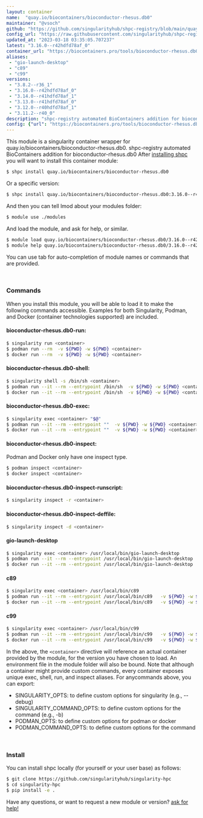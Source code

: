 ```yaml
---
layout: container
name:  "quay.io/biocontainers/bioconductor-rhesus.db0"
maintainer: "@vsoch"
github: "https://github.com/singularityhub/shpc-registry/blob/main/quay.io/biocontainers/bioconductor-rhesus.db0/container.yaml"
config_url: "https://raw.githubusercontent.com/singularityhub/shpc-registry/main/quay.io/biocontainers/bioconductor-rhesus.db0/container.yaml"
updated_at: "2023-03-18 03:35:05.707237"
latest: "3.16.0--r42hdfd78af_0"
container_url: "https://biocontainers.pro/tools/bioconductor-rhesus.db0"
aliases:
 - "gio-launch-desktop"
 - "c89"
 - "c99"
versions:
 - "3.8.2--r36_1"
 - "3.16.0--r42hdfd78af_0"
 - "3.14.0--r41hdfd78af_1"
 - "3.13.0--r41hdfd78af_0"
 - "3.12.0--r40hdfd78af_1"
 - "3.11.2--r40_0"
description: "shpc-registry automated BioContainers addition for bioconductor-rhesus.db0"
config: {"url": "https://biocontainers.pro/tools/bioconductor-rhesus.db0", "maintainer": "@vsoch", "description": "shpc-registry automated BioContainers addition for bioconductor-rhesus.db0", "latest": {"3.16.0--r42hdfd78af_0": "sha256:e19095a292747298f7f14400cb7e70428e636e1982b9868006cd860da65d9860"}, "tags": {"3.8.2--r36_1": "sha256:9c1567a6385beca1554f027af9cf644a2a431cc8c26f367528b4269212156703", "3.16.0--r42hdfd78af_0": "sha256:e19095a292747298f7f14400cb7e70428e636e1982b9868006cd860da65d9860", "3.14.0--r41hdfd78af_1": "sha256:1705ed071177b28128739de86e00b1a2983cada8eae96aa16b6196bddff219cc", "3.13.0--r41hdfd78af_0": "sha256:726128ab21130d056cb9a87fe6cc20edf10ab9f8c93ac66b6711f1f638f94366", "3.12.0--r40hdfd78af_1": "sha256:0b7ee91995fcaca4a5a822075b985194d0222afff9f8b288b40c722df4a7a610", "3.11.2--r40_0": "sha256:52a095d857a2a80088881f7649cacc70655e187d0fd7e3e23ce3c703965dfde5"}, "docker": "quay.io/biocontainers/bioconductor-rhesus.db0", "aliases": {"gio-launch-desktop": "/usr/local/bin/gio-launch-desktop", "c89": "/usr/local/bin/c89", "c99": "/usr/local/bin/c99"}}
---
```


This module is a singularity container wrapper for quay.io/biocontainers/bioconductor-rhesus.db0.
shpc-registry automated BioContainers addition for bioconductor-rhesus.db0
After [installing shpc](#install) you will want to install this container module:


```bash
$ shpc install quay.io/biocontainers/bioconductor-rhesus.db0
```

Or a specific version:

```bash
$ shpc install quay.io/biocontainers/bioconductor-rhesus.db0:3.16.0--r42hdfd78af_0
```

And then you can tell lmod about your modules folder:

```bash
$ module use ./modules
```

And load the module, and ask for help, or similar.

```bash
$ module load quay.io/biocontainers/bioconductor-rhesus.db0/3.16.0--r42hdfd78af_0
$ module help quay.io/biocontainers/bioconductor-rhesus.db0/3.16.0--r42hdfd78af_0
```

You can use tab for auto-completion of module names or commands that are provided.

<br>

### Commands

When you install this module, you will be able to load it to make the following commands accessible.
Examples for both Singularity, Podman, and Docker (container technologies supported) are included.

#### bioconductor-rhesus.db0-run:

```bash
$ singularity run <container>
$ podman run --rm  -v ${PWD} -w ${PWD} <container>
$ docker run --rm  -v ${PWD} -w ${PWD} <container>
```

#### bioconductor-rhesus.db0-shell:

```bash
$ singularity shell -s /bin/sh <container>
$ podman run --it --rm --entrypoint /bin/sh  -v ${PWD} -w ${PWD} <container>
$ docker run --it --rm --entrypoint /bin/sh  -v ${PWD} -w ${PWD} <container>
```

#### bioconductor-rhesus.db0-exec:

```bash
$ singularity exec <container> "$@"
$ podman run --it --rm --entrypoint ""  -v ${PWD} -w ${PWD} <container> "$@"
$ docker run --it --rm --entrypoint ""  -v ${PWD} -w ${PWD} <container> "$@"
```

#### bioconductor-rhesus.db0-inspect:

Podman and Docker only have one inspect type.

```bash
$ podman inspect <container>
$ docker inspect <container>
```

#### bioconductor-rhesus.db0-inspect-runscript:

```bash
$ singularity inspect -r <container>
```

#### bioconductor-rhesus.db0-inspect-deffile:

```bash
$ singularity inspect -d <container>
```


#### gio-launch-desktop

```bash
$ singularity exec <container> /usr/local/bin/gio-launch-desktop
$ podman run --it --rm --entrypoint /usr/local/bin/gio-launch-desktop   -v ${PWD} -w ${PWD} <container> -c " $@"
$ docker run --it --rm --entrypoint /usr/local/bin/gio-launch-desktop   -v ${PWD} -w ${PWD} <container> -c " $@"
```


#### c89

```bash
$ singularity exec <container> /usr/local/bin/c89
$ podman run --it --rm --entrypoint /usr/local/bin/c89   -v ${PWD} -w ${PWD} <container> -c " $@"
$ docker run --it --rm --entrypoint /usr/local/bin/c89   -v ${PWD} -w ${PWD} <container> -c " $@"
```


#### c99

```bash
$ singularity exec <container> /usr/local/bin/c99
$ podman run --it --rm --entrypoint /usr/local/bin/c99   -v ${PWD} -w ${PWD} <container> -c " $@"
$ docker run --it --rm --entrypoint /usr/local/bin/c99   -v ${PWD} -w ${PWD} <container> -c " $@"
```



In the above, the `<container>` directive will reference an actual container provided
by the module, for the version you have chosen to load. An environment file in the
module folder will also be bound. Note that although a container
might provide custom commands, every container exposes unique exec, shell, run, and
inspect aliases. For anycommands above, you can export:

 - SINGULARITY_OPTS: to define custom options for singularity (e.g., --debug)
 - SINGULARITY_COMMAND_OPTS: to define custom options for the command (e.g., -b)
 - PODMAN_OPTS: to define custom options for podman or docker
 - PODMAN_COMMAND_OPTS: to define custom options for the command

<br>

### Install

You can install shpc locally (for yourself or your user base) as follows:

```bash
$ git clone https://github.com/singularityhub/singularity-hpc
$ cd singularity-hpc
$ pip install -e .
```

Have any questions, or want to request a new module or version? [ask for help!](https://github.com/singularityhub/singularity-hpc/issues)